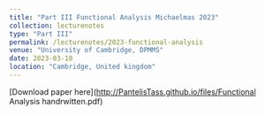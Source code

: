 ```yaml
---
title: "Part III Functional Analysis Michaelmas 2023"
collection: lecturenotes
type: "Part III"
permalink: /lecturenotes/2023-functional-analysis
venue: "University of Cambridge, DPMMS"
date: 2023-03-10
location: "Cambridge, United kingdom"
---
```


[Download paper here](http://PantelisTass.github.io/files/Functional Analysis handrwitten.pdf)
